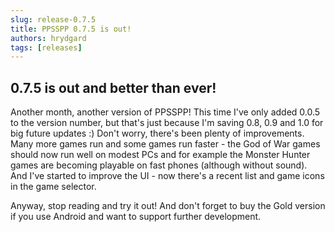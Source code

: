 ```yaml
---
slug: release-0.7.5
title: PPSSPP 0.7.5 is out!
authors: hrydgard
tags: [releases]
---
```


## 0.7.5 is out and better than ever!

Another month, another version of PPSSPP! This time I've only added 0.0.5 to the version number, but that's just because I'm saving 0.8, 0.9 and 1.0 for big future updates :) Don't worry, there's been plenty of improvements. Many more games run and some games run faster - the God of War games should now run well on modest PCs and for example the Monster Hunter games are becoming playable on fast phones (although without sound). And I've started to improve the UI - now there's a recent list and game icons in the game selector.

Anyway, stop reading and try it out! And don't forget to buy the Gold version if you use Android and want to support further development.
